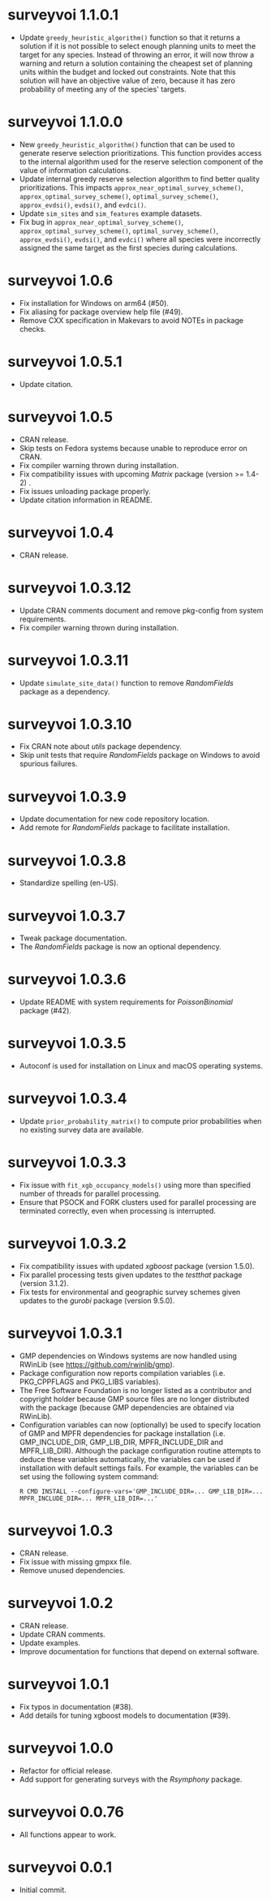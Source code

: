 # surveyvoi 1.1.0.1

- Update `greedy_heuristic_algorithm()` function so that it returns a solution
  if it is not possible to select enough planning units to meet the target
  for any species. Instead of throwing an error, it will now throw a warning
  and return a solution containing the cheapest set of planning units within
  the budget and locked out constraints. Note that this solution
  will have an objective value of zero, because it has zero probability of
  meeting any of the species' targets.

# surveyvoi 1.1.0.0

- New `greedy_heuristic_algorithm()` function that can be used to generate
  reserve selection prioritizations. This function provides access to the
  internal algorithm used for the reserve selection component of the
  value of information calculations.
- Update internal greedy reserve selection algorithm to find better quality
  prioritizations. This impacts `approx_near_optimal_survey_scheme()`,
  `approx_optimal_survey_scheme()`, `optimal_survey_scheme()`,
  `approx_evdsi()`, `evdsi()`, and `evdci()`.
- Update `sim_sites` and `sim_features` example datasets.
- Fix bug in `approx_near_optimal_survey_scheme()`,
  `approx_optimal_survey_scheme()`, `optimal_survey_scheme()`,
  `approx_evdsi()`, `evdsi()`, and `evdci()` where all species were incorrectly
  assigned the same target as the first species during calculations.

# surveyvoi 1.0.6

- Fix installation for Windows on arm64 (#50).
- Fix aliasing for package overview help file (#49).
- Remove CXX specification in Makevars to avoid NOTEs in package checks.

# surveyvoi 1.0.5.1

- Update citation.

# surveyvoi 1.0.5

- CRAN release.
- Skip tests on Fedora systems because unable to reproduce error on CRAN.
- Fix compiler warning thrown during installation.
- Fix compatibility issues with upcoming _Matrix_ package (version >= 1.4-2) .
- Fix issues unloading package properly.
- Update citation information in README.

# surveyvoi 1.0.4

- CRAN release.

# surveyvoi 1.0.3.12

- Update CRAN comments document and remove pkg-config from system requirements.
- Fix compiler warning thrown during installation.

# surveyvoi 1.0.3.11

- Update `simulate_site_data()` function to remove _RandomFields_ package
  as a dependency.

# surveyvoi 1.0.3.10

- Fix CRAN note about _utils_ package dependency.
- Skip unit tests that require _RandomFields_ package on Windows to avoid
  spurious failures.

# surveyvoi 1.0.3.9

- Update documentation for new code repository location.
- Add remote for _RandomFields_ package to facilitate installation.

# surveyvoi 1.0.3.8

- Standardize spelling (en-US).

# surveyvoi 1.0.3.7

- Tweak package documentation.
- The _RandomFields_ package is now an optional dependency.

# surveyvoi 1.0.3.6

- Update README with system requirements for _PoissonBinomial_ package (#42).

# surveyvoi 1.0.3.5

- Autoconf is used for installation on Linux and macOS operating systems.

# surveyvoi 1.0.3.4

- Update `prior_probability_matrix()` to compute prior probabilities when
  no existing survey data are available.

# surveyvoi 1.0.3.3

- Fix issue with `fit_xgb_occupancy_models()` using more than specified number
  of threads for parallel processing.
- Ensure that PSOCK and FORK clusters used for parallel processing are
  terminated correctly, even when processing is interrupted.

# surveyvoi 1.0.3.2

- Fix compatibility issues with updated _xgboost_ package (version 1.5.0).
- Fix parallel processing tests given updates to the _testthat_ package
  (version 3.1.2).
- Fix tests for environmental and geographic survey schemes given updates to
  the _gurobi_ package (version 9.5.0).

# surveyvoi 1.0.3.1

- GMP dependencies on Windows systems are now handled using RWinLib
  (see https://github.com/rwinlib/gmp).
- Package configuration now reports compilation variables
  (i.e. PKG_CPPFLAGS and PKG_LIBS variables).
- The Free Software Foundation is no longer listed as a contributor and
  copyright holder because GMP source files are no longer distributed
  with the package (because GMP dependencies are obtained via RWinLib).
- Configuration variables can now (optionally) be used to specify location of
  GMP and MPFR dependencies for package installation (i.e. GMP_INCLUDE_DIR,
  GMP_LIB_DIR, MPFR_INCLUDE_DIR and MPFR_LIB_DIR). Although the package
  configuration routine attempts to deduce these variables automatically,
  the variables can be used if installation with default settings fails.
  For example, the variables can be set using the following system command:
  ```
  R CMD INSTALL --configure-vars='GMP_INCLUDE_DIR=... GMP_LIB_DIR=... MPFR_INCLUDE_DIR=... MPFR_LIB_DIR=...'
  ```

# surveyvoi 1.0.3

- CRAN release.
- Fix issue with missing gmpxx file.
- Remove unused dependencies.

# surveyvoi 1.0.2

- CRAN release.
- Update CRAN comments.
- Update examples.
- Improve documentation for functions that depend on external software.

# surveyvoi 1.0.1

-  Fix typos in documentation (#38).
-  Add details for tuning xgboost models to documentation (#39).

# surveyvoi 1.0.0

- Refactor for official release.
- Add support for generating surveys with the _Rsymphony_ package.

# surveyvoi 0.0.76

- All functions appear to work.

# surveyvoi 0.0.1

- Initial commit.
